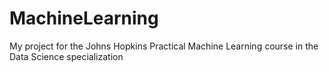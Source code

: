 # MachineLearning
My project for the Johns Hopkins Practical Machine Learning course in the Data Science specialization
